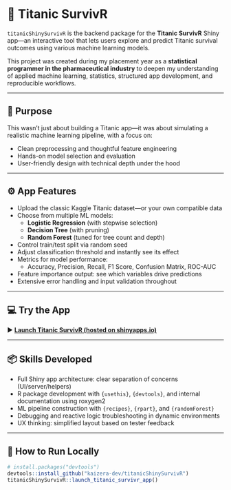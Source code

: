 # 🚢 Titanic SurvivR

`titanicShinySurvivR` is the backend package for the **Titanic SurvivR** Shiny app—an interactive tool that lets users explore and predict Titanic survival outcomes using various machine learning models.

This project was created during my placement year as a **statistical programmer in the pharmaceutical industry** to deepen my understanding of applied machine learning, statistics, structured app development, and reproducible workflows.

---

## 🎯 Purpose

This wasn’t just about building a Titanic app—it was about simulating a realistic machine learning pipeline, with a focus on:

- Clean preprocessing and thoughtful feature engineering  
- Hands-on model selection and evaluation  
- User-friendly design with technical depth under the hood  

---

## ⚙️ App Features

- Upload the classic Kaggle Titanic dataset—or your own compatible data  
- Choose from multiple ML models:
  - **Logistic Regression** (with stepwise selection)
  - **Decision Tree** (with pruning)
  - **Random Forest** (tuned for tree count and depth)  
- Control train/test split via random seed
- Adjust classification threshold and instantly see its effect  
- Metrics for model performance:  
  - Accuracy, Precision, Recall, F1 Score, Confusion Matrix, ROC-AUC  
- Feature importance output: see which variables drive predictions  
- Extensive error handling and input validation throughout  

---

## 💻 Try the App

▶️ [**Launch Titanic SurvivR (hosted on shinyapps.io)**](https://kaizera-dev.shinyapps.io/titanicshinysurvivr-app/)

---

## 📦 Skills Developed

- Full Shiny app architecture: clear separation of concerns (UI/server/helpers)  
- R package development with `{usethis}`, `{devtools}`, and internal documentation using roxygen2  
- ML pipeline construction with `{recipes}`, `{rpart}`, and `{randomForest}`  
- Debugging and reactive logic troubleshooting in dynamic environments  
- UX thinking: simplified layout based on tester feedback  

---

## 🚀 How to Run Locally

```r
# install.packages("devtools")
devtools::install_github("kaizera-dev/titanicShinySurvivR")
titanicShinySurvivR::launch_titanic_survivr_app()
